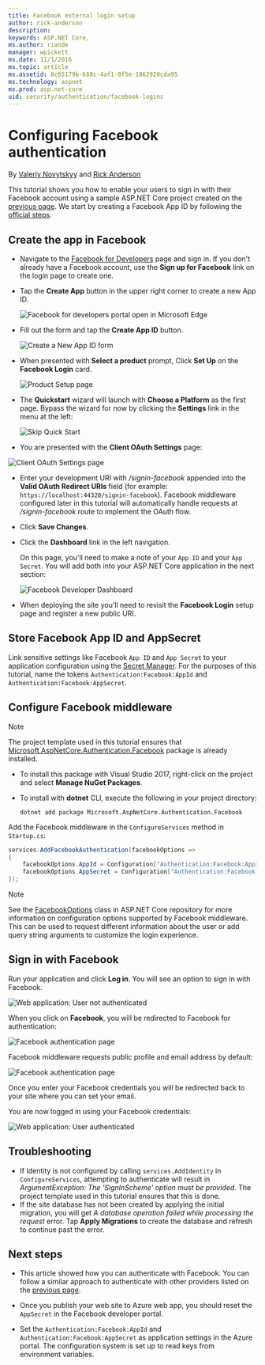 ```yaml
---
title: Facebook external login setup
author: rick-anderson
description: 
keywords: ASP.NET Core,
ms.author: riande
manager: wpickett
ms.date: 11/1/2016
ms.topic: article
ms.assetid: 8c65179b-688c-4af1-8f5e-1862920cda95
ms.technology: aspnet
ms.prod: asp.net-core
uid: security/authentication/facebook-logins
---
```

# Configuring Facebook authentication

<a name=security-authentication-facebook-logins></a>

By [Valeriy Novytskyy](https://github.com/01binary) and [Rick Anderson](https://twitter.com/RickAndMSFT)

This tutorial shows you how to enable your users to sign in with their Facebook account using a sample ASP.NET Core project created on the [previous page](index.md). We start by creating a Facebook App ID by following the [official steps](https://developers.facebook.com/docs/apps/register).

## Create the app in Facebook

*  Navigate to the [Facebook for Developers](https://developers.facebook.com/apps) page and sign in. If you don't already have a Facebook account, use the **Sign up for Facebook** link on the login page to create one.

* Tap the **Create App** button in the upper right corner to create a new App ID.

   ![Facebook for developers portal open in Microsoft Edge](index/_static/FBMyApps.png)

* Fill out the form and tap the **Create App ID** button.

   ![Create a New App ID form](index/_static/FBNewAppId.png)

* When presented with **Select a product** prompt, Click **Set Up** on the **Facebook Login** card.

   ![Product Setup page](index/_static/FBProductSetup.png)

* The **Quickstart** wizard will launch with **Choose a Platform** as the first page. Bypass the wizard for now by clicking the **Settings** link in the menu at the left:

   ![Skip Quick Start](index/_static/FBSkipQuickStart.png)

* You are presented with the **Client OAuth Settings** page:

![Client OAuth Settings page](index/_static/FBOAuthSetup.png)

* Enter your development URI with */signin-facebook* appended into the **Valid OAuth Redirect URIs** field (for example: `https://localhost:44320/signin-facebook`). Facebook middleware configured later in this tutorial will automatically handle requests at */signin-facebook* route to implement the OAuth flow.

* Click **Save Changes**.

* Click the **Dashboard** link in the left navigation. 

    On this page, you'll need to make a note of your `App ID` and your `App Secret`. You will add both into your ASP.NET Core application in the next section:

   ![Facebook Developer Dashboard](index/_static/FBDashboard.png)

* When deploying the site you'll need to revisit the **Facebook Login** setup page and register a new public URI.

## Store Facebook App ID and AppSecret

Link sensitive settings like Facebook `App ID` and `App Secret` to your application configuration using the [Secret Manager](../../app-secrets.md). For the purposes of this tutorial, name the tokens `Authentication:Facebook:AppId` and `Authentication:Facebook:AppSecret`.

## Configure Facebook middleware

> [!NOTE]
> The project template used in this tutorial ensures that 
[Microsoft.AspNetCore.Authentication.Facebook](https://www.nuget.org/packages/Microsoft.AspNetCore.Authentication.Facebook) package is already installed.
>
> * To install this package with Visual Studio 2017, right-click on the project and select **Manage NuGet Packages**.
> * To install with **dotnet** CLI, execute the following in your project directory:
>
>   `dotnet add package Microsoft.AspNetCore.Authentication.Facebook`

Add the Facebook middleware in the `ConfigureServices` method in `Startup.cs`:

```csharp
services.AddFacebookAuthentication(facebookOptions =>
{
    facebookOptions.AppId = Configuration["Authentication:Facebook:AppId"];
    facebookOptions.AppSecret = Configuration["Authentication:Facebook:AppSecret"];
});
```

> [!NOTE]
> See the [FacebookOptions](https://github.com/aspnet/Security/blob/dev/src/Microsoft.AspNetCore.Authentication.Facebook/FacebookOptions.cs) class in ASP.NET Core repository for more information on configuration options supported by Facebook middleware. This can be used to request different information about the user or add query string arguments to customize the login experience.

## Sign in with Facebook

Run your application and click **Log in**. You will see an option to sign in with Facebook.

![Web application: User not authenticated](index/_static/DoneFacebook.png)

When you click on **Facebook**, you will be redirected to Facebook for authentication:

![Facebook authentication page](index/_static/FBLogin.png)

Facebook middleware requests public profile and email address by default:

![Facebook authentication page](index/_static/FBLoginDone.png)

Once you enter your Facebook credentials you will be redirected back to your site where you can set your email.

You are now logged in using your Facebook credentials:

![Web application: User authenticated](index/_static/Done.png)

## Troubleshooting

* If Identity is not configured by calling `services.AddIdentity` in `ConfigureServices`, attempting to authenticate will result in *ArgumentException: The 'SignInScheme' option must be provided*. The project template used in this tutorial ensures that this is done.
* If the site database has not been created by applying the initial migration, you will get *A database operation failed while processing the request* error. Tap **Apply Migrations** to create the database and refresh to continue past the error.

## Next steps

* This article showed how you can authenticate with Facebook. You can follow a similar approach to authenticate with other providers listed on the [previous page](index.md).

* Once you publish your web site to Azure web app, you should reset the `AppSecret` in the Facebook developer portal.

* Set the `Authentication:Facebook:AppId` and `Authentication:Facebook:AppSecret` as application settings in the Azure portal. The configuration system is set up to read keys from environment variables.
